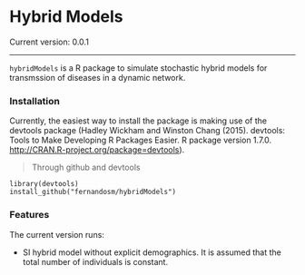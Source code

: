 Hybrid Models
====
Current version: 0.0.1

___

`hybridModels` is a R package to simulate stochastic hybrid models for transmssion of diseases in a dynamic network. 

### Installation ###
Currently, the easiest way to install the package is making use of the devtools package (Hadley Wickham and Winston Chang (2015). devtools: Tools to Make Developing R Packages Easier. R package version 1.7.0. http://CRAN.R-project.org/package=devtools).

> Through github and devtools
```
library(devtools)
install_github("fernandosm/hybridModels")
```

### Features ###

The current version runs:

* SI hybrid model without explicit demographics. It is assumed that the total number of individuals is constant.